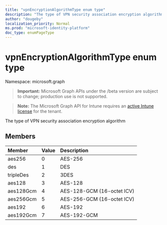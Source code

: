 ```yaml
---
title: "vpnEncryptionAlgorithmType enum type"
description: "The type of VPN security association encryption algorithm"
author: "dougeby"
localization_priority: Normal
ms.prod: "microsoft-identity-platform"
doc_type: enumPageType
---
```


# vpnEncryptionAlgorithmType enum type

Namespace: microsoft.graph

> **Important:** Microsoft Graph APIs under the /beta version are subject to change; production use is not supported.

> **Note:** The Microsoft Graph API for Intune requires an [active Intune license](https://go.microsoft.com/fwlink/?linkid=839381) for the tenant.

The type of VPN security association encryption algorithm

## Members
|Member|Value|Description|
|:---|:---|:---|
|aes256|0|AES-256|
|des|1|DES|
|tripleDes|2|3DES|
|aes128|3|AES-128|
|aes128Gcm|4|AES-128-GCM (16-octet ICV)|
|aes256Gcm|5|AES-256-GCM (16-octet ICV)|
|aes192|6|AES-192|
|aes192Gcm|7|AES-192-GCM|





